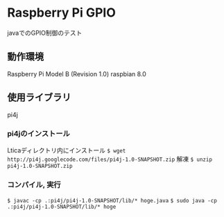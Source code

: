 # Raspberry Pi GPIO
javaでのGPIO制御のテスト
## 動作環境
Raspberry Pi Model B (Revision 1.0)
raspbian 8.0
## 使用ライブラリ
pi4j
### pi4jのインストール
Lticaディレクトリ内にインストール
`$ wget http://pi4j.googlecode.com/files/pi4j-1.0-SNAPSHOT.zip`
解凍
`$ unzip pi4j-1.0-SNAPSHOT.zip`
### コンパイル, 実行
`$ javac -cp .:pi4j/pi4j-1.0-SNAPSHOT/lib/* hoge.java`
`$ sudo java -cp .:pi4j/pi4j-1.0-SNAPSHOT/lib/* hoge`
